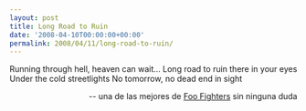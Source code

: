 ```yaml
---
layout: post
title: Long Road to Ruin
date: '2008-04-10T00:00:00+00:00'
permalink: 2008/04/11/long-road-to-ruin/
---
```

<p class="chorus">Running through hell, heaven can wait...
Long road to ruin there in your eyes
Under the cold streetlights
No tomorrow, no dead end in sight
</p><p align="right">-- una de las mejores de <a href="http://www.youtube.com/watch?v=68qqyM-_K4w">Foo Fighters</a> sin ninguna duda</p>

